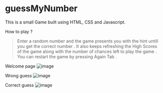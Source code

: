 # guessMyNumber

This is a small Game built using HTML, CSS and Javascript.

How to play ?
> Enter a random number and the game presents you with the hint untill you get the correct number .
> It also keeps refreshing the High Scores of the game along with the number of chances left to play the game .
> You can restart the game by pressing Again Tab .


Welcome page
![image](https://user-images.githubusercontent.com/42065110/163677460-67eab3ab-9921-4b17-ae88-31e5fcbbd665.png)

Wrong guess
![image](https://user-images.githubusercontent.com/42065110/163677542-bbc93ba9-f9a1-4db5-ac5e-6f9516b34db5.png)

Correct guess
![image](https://user-images.githubusercontent.com/42065110/163677586-23790341-06ca-4227-9f0d-20a5db6c6828.png)
